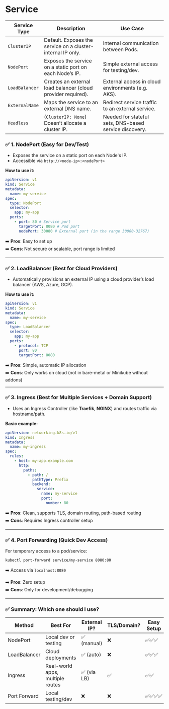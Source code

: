 # Service

| Service Type   | Description                                                  | Use Case                                               |
| -------------- | ------------------------------------------------------------ | ------------------------------------------------------ |
| `ClusterIP`    | Default. Exposes the service on a cluster-internal IP only.  | Internal communication between Pods.                   |
| `NodePort`     | Exposes the service on a static port on each Node’s IP.      | Simple external access for testing/dev.                |
| `LoadBalancer` | Creates an external load balancer (cloud provider required). | External access in cloud environments (e.g. AKS).      |
| `ExternalName` | Maps the service to an external DNS name.                    | Redirect service traffic to an external service.       |
| `Headless`     | (`ClusterIP: None`) Doesn’t allocate a cluster IP.           | Needed for stateful sets, DNS-based service discovery. |

### ✅ 1. **NodePort (Easy for Dev/Test)**

- Exposes the service on a static port on each Node's IP.
- Accessible via `http://<node-ip>:<nodePort>`

**How to use it:**

```yaml
apiVersion: v1
kind: Service
metadata:
  name: my-service
spec:
  type: NodePort
  selector:
    app: my-app
  ports:
    - port: 80 # Service port
      targetPort: 8080 # Pod port
      nodePort: 30080 # External port (in the range 30000-32767)
```

➡️ **Pros**: Easy to set up  
➡️ **Cons**: Not secure or scalable, port range is limited

---

### ✅ 2. **LoadBalancer (Best for Cloud Providers)**

- Automatically provisions an external IP using a cloud provider’s load balancer (AWS, Azure, GCP).

**How to use it:**

```yaml
apiVersion: v1
kind: Service
metadata:
  name: my-service
spec:
  type: LoadBalancer
  selector:
    app: my-app
  ports:
    - protocol: TCP
      port: 80
      targetPort: 8080
```

➡️ **Pros**: Simple, automatic IP allocation  
➡️ **Cons**: Only works on cloud (not in bare-metal or Minikube without addons)

---

### ✅ 3. **Ingress (Best for Multiple Services + Domain Support)**

- Uses an Ingress Controller (like **Traefik**, **NGINX**) and routes traffic via hostname/path.

**Basic example:**

```yaml
apiVersion: networking.k8s.io/v1
kind: Ingress
metadata:
  name: my-ingress
spec:
  rules:
    - host: my-app.example.com
      http:
        paths:
          - path: /
            pathType: Prefix
            backend:
              service:
                name: my-service
                port:
                  number: 80
```

➡️ **Pros**: Clean, supports TLS, domain routing, path-based routing  
➡️ **Cons**: Requires Ingress controller setup

---

### ✅ 4. **Port Forwarding (Quick Dev Access)**

For temporary access to a pod/service:

```bash
kubectl port-forward service/my-service 8080:80
```

➡️ Access via `localhost:8080`

➡️ **Pros**: Zero setup  
➡️ **Cons**: Only for development/debugging

---

### ✅ Summary: Which one should I use?

| Method       | Best For                         | External IP? | TLS/Domain? | Easy Setup |
| ------------ | -------------------------------- | ------------ | ----------- | ---------- |
| NodePort     | Local dev or testing             | ✅ (manual)  | ❌          | ✅✅✅     |
| LoadBalancer | Cloud deployments                | ✅ (auto)    | ❌          | ✅✅✅     |
| Ingress      | Real-world apps, multiple routes | ✅ (via LB)  | ✅          | ✅✅       |
| Port Forward | Local testing/dev                | ❌           | ❌          | ✅✅✅✅   |
